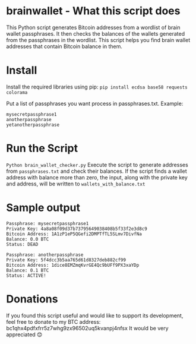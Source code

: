 # brainwallet - What this script does
This Python script generates Bitcoin addresses from a wordlist of brain wallet passphrases. It then checks the balances of the wallets generated from the passphrases in the wordlist. This script helps you find brain wallet addresses that contain Bitcoin balance in them.


# Install
Install the required libraries using pip:
```pip install ecdsa base58 requests colorama```

Put a list of passphrases you want process in passphrases.txt. Example:
```
mysecretpassphrase1
anotherpassphrase
yetanotherpassphrase
```

# Run the Script
```Python brain_wallet_checker.py```
Execute the script to generate addresses from ```passphrases.txt``` and check their balances. If the script finds a wallet address with balance more than zero, the input, along with the private key and address, will be written to ```wallets_with_balance.txt```

# Sample output
```
Passphrase: mysecretpassphrase1
Private Key: 4a8a08f09d37b73795649038408b5f33f2e3d8c9
Bitcoin Address: 1A1zP1eP5QGefi2DMPTfTL5SLmv7DivfNa
Balance: 0.0 BTC
Status: DEAD

Passphrase: anotherpassphrase
Private Key: 5f4dcc3b5aa765d61d8327deb882cf99
Bitcoin Address: 1dice8EMZmqKvrGE4Qc9bUFf9PX3xaYDp
Balance: 0.1 BTC
Status: ACTIVE!
```

# Donations
If you found this script useful and would like to support its development, feel free to donate to my BTC address: bc1qhx4pdfxfrr5z7whg9zx96502uq5kvanpj4nfsx
It would be very appreciated 😊
